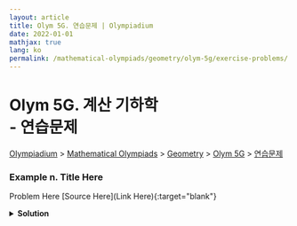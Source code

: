 ```yaml
---
layout: article
title: Olym 5G. 연습문제 | Olympiadium
date: 2022-01-01
mathjax: true
lang: ko
permalink: /mathematical-olympiads/geometry/olym-5g/exercise-problems/
---
```

# Olym 5G. 계산 기하학 <br> <ssup> - 연습문제</ssup>

<a href="{{ site.homeurl }}">Olympiadium</a> > <a href="{{ site.homeurl }}mathematical-olympiads/">Mathematical Olympiads</a> > <a href="{{ site.homeurl }}mathematical-olympiads/geometry/">Geometry</a> > <a href="{{ site.homeurl }}mathematical-olympiads/geometry/olym-5g/">Olym 5G</a> > <a href="{{ site.homeurl }}mathematical-olympiads/geometry/olym-5g/exercise-problems/">연습문제</a>

### Example n. Title Here
<skyblueboard> Problem Here </skyblueboard>
[Source Here](Link Here){:target="blank"}
<pinkborder><details>
<summary><b>Solution</b></summary>
Solution Here. 
</details></pinkborder>


